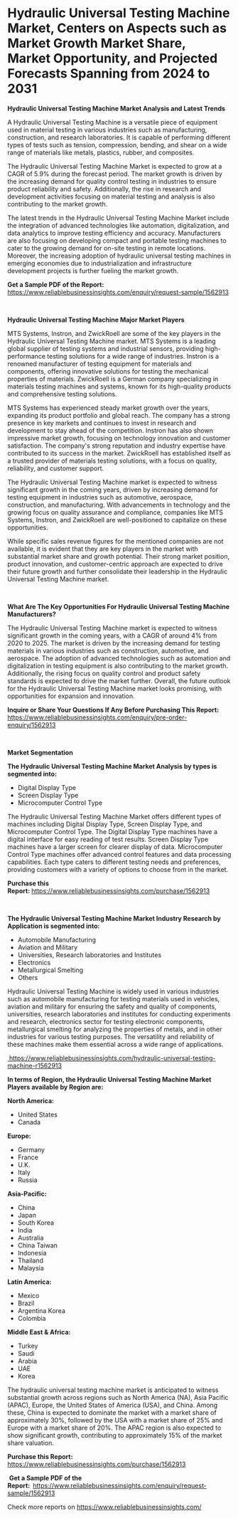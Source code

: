 <p><h1>Hydraulic Universal Testing Machine Market, Centers on Aspects such as Market Growth Market Share, Market Opportunity, and Projected Forecasts Spanning from 2024 to 2031</h1></p><p><strong>Hydraulic Universal Testing Machine Market Analysis and Latest Trends</strong></p>
<p><p>A Hydraulic Universal Testing Machine is a versatile piece of equipment used in material testing in various industries such as manufacturing, construction, and research laboratories. It is capable of performing different types of tests such as tension, compression, bending, and shear on a wide range of materials like metals, plastics, rubber, and composites.</p><p>The Hydraulic Universal Testing Machine Market is expected to grow at a CAGR of 5.9% during the forecast period. The market growth is driven by the increasing demand for quality control testing in industries to ensure product reliability and safety. Additionally, the rise in research and development activities focusing on material testing and analysis is also contributing to the market growth.</p><p>The latest trends in the Hydraulic Universal Testing Machine Market include the integration of advanced technologies like automation, digitalization, and data analytics to improve testing efficiency and accuracy. Manufacturers are also focusing on developing compact and portable testing machines to cater to the growing demand for on-site testing in remote locations. Moreover, the increasing adoption of hydraulic universal testing machines in emerging economies due to industrialization and infrastructure development projects is further fueling the market growth.</p></p>
<p><strong>Get a Sample PDF of the Report:&nbsp;</strong> <a href="https://www.reliablebusinessinsights.com/enquiry/request-sample/1562913">https://www.reliablebusinessinsights.com/enquiry/request-sample/1562913</a></p>
<p>&nbsp;</p>
<p><strong>Hydraulic Universal Testing Machine Major Market Players</strong></p>
<p><p>MTS Systems, Instron, and ZwickRoell are some of the key players in the Hydraulic Universal Testing Machine market. MTS Systems is a leading global supplier of testing systems and industrial sensors, providing high-performance testing solutions for a wide range of industries. Instron is a renowned manufacturer of testing equipment for materials and components, offering innovative solutions for testing the mechanical properties of materials. ZwickRoell is a German company specializing in materials testing machines and systems, known for its high-quality products and comprehensive testing solutions.</p><p>MTS Systems has experienced steady market growth over the years, expanding its product portfolio and global reach. The company has a strong presence in key markets and continues to invest in research and development to stay ahead of the competition. Instron has also shown impressive market growth, focusing on technology innovation and customer satisfaction. The company's strong reputation and industry expertise have contributed to its success in the market. ZwickRoell has established itself as a trusted provider of materials testing solutions, with a focus on quality, reliability, and customer support.</p><p>The Hydraulic Universal Testing Machine market is expected to witness significant growth in the coming years, driven by increasing demand for testing equipment in industries such as automotive, aerospace, construction, and manufacturing. With advancements in technology and the growing focus on quality assurance and compliance, companies like MTS Systems, Instron, and ZwickRoell are well-positioned to capitalize on these opportunities.</p><p>While specific sales revenue figures for the mentioned companies are not available, it is evident that they are key players in the market with substantial market share and growth potential. Their strong market position, product innovation, and customer-centric approach are expected to drive their future growth and further consolidate their leadership in the Hydraulic Universal Testing Machine market.</p></p>
<p>&nbsp;</p>
<p><strong>What Are The Key Opportunities For Hydraulic Universal Testing Machine Manufacturers?</strong></p>
<p><p>The Hydraulic Universal Testing Machine market is expected to witness significant growth in the coming years, with a CAGR of around 4% from 2020 to 2025. The market is driven by the increasing demand for testing materials in various industries such as construction, automotive, and aerospace. The adoption of advanced technologies such as automation and digitalization in testing equipment is also contributing to the market growth. Additionally, the rising focus on quality control and product safety standards is expected to drive the market further. Overall, the future outlook for the Hydraulic Universal Testing Machine market looks promising, with opportunities for expansion and innovation.</p></p>
<p><strong>Inquire or Share Your Questions If Any Before Purchasing This Report:</strong> <a href="https://www.reliablebusinessinsights.com/enquiry/pre-order-enquiry/1562913">https://www.reliablebusinessinsights.com/enquiry/pre-order-enquiry/1562913</a></p>
<p>&nbsp;</p>
<p><strong>Market Segmentation</strong></p>
<p><strong>The Hydraulic Universal Testing Machine Market Analysis by types is segmented into:</strong></p>
<p><ul><li>Digital Display Type</li><li>Screen Display Type</li><li>Microcomputer Control Type</li></ul></p>
<p><p>The Hydraulic Universal Testing Machine Market offers different types of machines including Digital Display Type, Screen Display Type, and Microcomputer Control Type. The Digital Display Type machines have a digital interface for easy reading of test results. Screen Display Type machines have a larger screen for clearer display of data. Microcomputer Control Type machines offer advanced control features and data processing capabilities. Each type caters to different testing needs and preferences, providing customers with a variety of options to choose from in the market.</p></p>
<p><strong>Purchase this Report:&nbsp;</strong><a href="https://www.reliablebusinessinsights.com/purchase/1562913">https://www.reliablebusinessinsights.com/purchase/1562913</a></p>
<p>&nbsp;</p>
<p><strong>The Hydraulic Universal Testing Machine Market Industry Research by Application is segmented into:</strong></p>
<p><ul><li>Automobile Manufacturing</li><li>Aviation and Military</li><li>Universities, Research laboratories and Institutes</li><li>Electronics</li><li>Metallurgical Smelting</li><li>Others</li></ul></p>
<p><p>Hydraulic Universal Testing Machine is widely used in various industries such as automobile manufacturing for testing materials used in vehicles, aviation and military for ensuring the safety and quality of components, universities, research laboratories and institutes for conducting experiments and research, electronics sector for testing electronic components, metallurgical smelting for analyzing the properties of metals, and in other industries for various testing purposes. The versatility and reliability of these machines make them essential across a wide range of applications.</p></p>
<p><a href="https://www.reliablebusinessinsights.com/hydraulic-universal-testing-machine-r1562913">&nbsp;https://www.reliablebusinessinsights.com/hydraulic-universal-testing-machine-r1562913</a></p>
<p><strong>In terms of Region, the Hydraulic Universal Testing Machine Market Players available by Region are:</strong></p>
<p>
    <p> <strong> North America: </strong>
        <ul>
            <li>United States</li>
            <li>Canada</li>
        </ul>
        </p> 
    <p> <strong> Europe: </strong>
        <ul>
            <li>Germany</li>
            <li>France</li>
            <li>U.K.</li>
            <li>Italy</li>
            <li>Russia</li>
        </ul>
        </p> 
    <p> <strong> Asia-Pacific: </strong>
        <ul>
            <li>China</li>
            <li>Japan</li>
            <li>South Korea</li>
            <li>India</li>
            <li>Australia</li>
            <li>China Taiwan</li>
            <li>Indonesia</li>
            <li>Thailand</li>
            <li>Malaysia</li>
        </ul>
        </p> 
    <p> <strong> Latin America: </strong>
        <ul>
            <li>Mexico</li>
            <li>Brazil</li>
            <li>Argentina Korea</li>
            <li>Colombia</li>
        </ul>
        </p> 
    <p> <strong> Middle East & Africa: </strong>
        <ul>
            <li>Turkey</li>
            <li>Saudi</li>
            <li>Arabia</li>
            <li>UAE</li>
            <li>Korea</li>
        </ul>
    </p>
    </p>
<p><p>The hydraulic universal testing machine market is anticipated to witness substantial growth across regions such as North America (NA), Asia Pacific (APAC), Europe, the United States of America (USA), and China. Among these, China is expected to dominate the market with a market share of approximately 30%, followed by the USA with a market share of 25% and Europe with a market share of 20%. The APAC region is also expected to show significant growth, contributing to approximately 15% of the market share valuation.</p></p>
<p><strong>Purchase this Report: </strong><a href="https://www.reliablebusinessinsights.com/purchase/1562913">https://www.reliablebusinessinsights.com/purchase/1562913</a></p>
<p>&nbsp;<strong>Get a Sample PDF of the Report:&nbsp;&nbsp;</strong><a href="https://www.reliablebusinessinsights.com/enquiry/request-sample/1562913">https://www.reliablebusinessinsights.com/enquiry/request-sample/1562913</a></p>
<p><strong></strong></p>
<p>Check more reports on <a href="https://www.reliablebusinessinsights.com/">https://www.reliablebusinessinsights.com/</a></p>